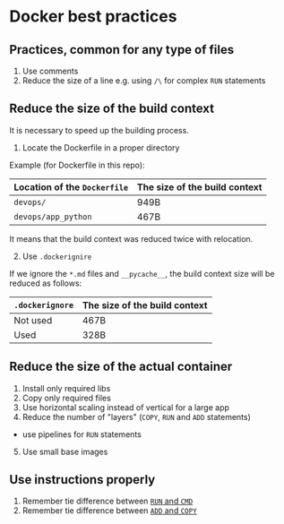 # Docker best practices
## Practices, common for any type of files

1. Use comments
2. Reduce the size of a line e.g. using `/\` for complex `RUN` statements

## Reduce the size of the build context 

It is necessary to speed up the building process.

1. Locate the Dockerfile in a proper directory

Example (for Dockerfile in this repo):

| Location of the `Dockerfile` | The size of the build context |
|------------------------------|-------------------------------|
| `devops/`                    | 949B                          |
| `devops/app_python`          | 467B                          |

It means that the build context was reduced twice with relocation.

2. Use `.dockerignire`

If we ignore the `*.md` files and `__pycache__`, the build context size will be reduced as follows:

| `.dockerignore` | The size of the build context |
|-----------------|-------------------------------|
| Not used        | 467B                          |
| Used            | 328B                          |

## Reduce the size of the actual container

1. Install only required libs
2. Copy only required files
3. Use horizontal scaling instead of vertical for a large app
4. Reduce the number of "layers" (`COPY`, `RUN` and `ADD` statements)
- use pipelines for `RUN` statements
5. Use small base images

## Use instructions properly
1. Remember tie difference between [`RUN` and `CMD`](https://stackoverflow.com/questions/37461868/difference-between-run-and-cmd-in-a-dockerfile)
2. Remember tie difference between [`ADD` and `COPY`](https://docs.docker.com/develop/develop-images/dockerfile_best-practices/#add-or-copy)